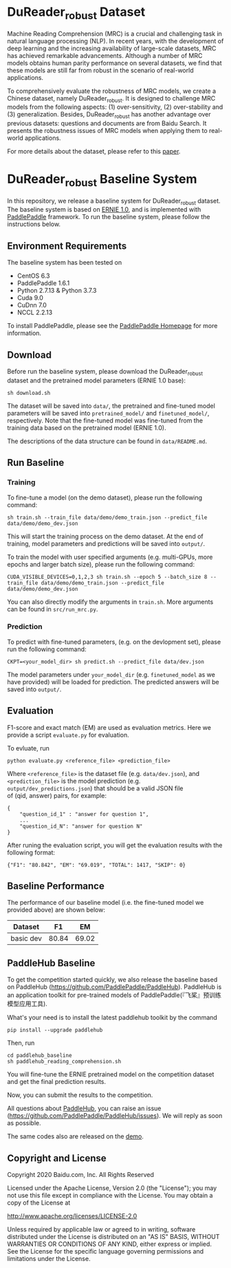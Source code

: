 # DuReader<sub>robust</sub> Dataset
Machine Reading Comprehension (MRC) is a crucial and challenging task in natural language processing (NLP). In recent years, with the development of deep learning and the increasing availability of large-scale datasets, MRC has achieved remarkable advancements. Although a number of MRC models obtains human parity performance on several datasets, we find that these models are still far from robust in the scenario of real-world applications. 

To comprehensively evaluate the robustness of MRC models, we create a Chinese dataset, namely DuReader<sub>robust</sub>. It is designed to challenge MRC models from the following aspects: (1) over-sensitivity, (2) over-stability and (3) generalization. Besides, DuReader<sub>robust</sub> has another advantage over previous datasets: questions and documents are from Baidu Search. It presents the robustness issues of MRC models when applying them to real-world applications.  

For more details about the dataset, please refer to this [paper](#).

# DuReader<sub>robust</sub> Baseline System
In this repository, we release a baseline system for DuReader<sub>robust</sub> dataset. The baseline system is based on [ERNIE 1.0](https://arxiv.org/abs/1904.09223), and is implemented with [PaddlePaddle](https://www.paddlepaddle.org.cn/) framework. To run the baseline system, please follow the instructions below.

## Environment Requirements
The baseline system has been tested on

 - CentOS 6.3
 - PaddlePaddle 1.6.1 
 - Python 2.7.13 & Python 3.7.3
 - Cuda 9.0
 - CuDnn 7.0
 - NCCL 2.2.13
 
To install PaddlePaddle, please see the [PaddlePaddle Homepage](http://paddlepaddle.org/) for more information.


## Download
Before run the baseline system, please download the DuReader<sub>robust</sub> dataset and the pretrained model parameters (ERNIE 1.0 base):

```
sh download.sh
```
The dataset will be saved into `data/`, the pretrained and fine-tuned model parameters will be saved into `pretrained_model/` and `finetuned_model/`, respectively. Note that the fine-tuned model was fine-tuned from the training data based on the pretrained model (ERNIE 1.0). 

The descriptions of the data structure can be found in `data/README.md`. 

## Run Baseline

### Training
To fine-tune a model (on the demo dataset), please run the following command:

```
sh train.sh --train_file data/demo/demo_train.json --predict_file data/demo/demo_dev.json 
```
This will start the training process on the demo dataset. At the end of training, model parameters and predictions will be saved into `output/`. 

To train the model with user specified arguments (e.g. multi-GPUs, more epochs and larger batch size), please run the following command:

```
CUDA_VISIBLE_DEVICES=0,1,2,3 sh train.sh --epoch 5 --batch_size 8 --train_file data/demo/demo_train.json --predict_file data/demo/demo_dev.json 
```
You can also directly modify the arguments in `train.sh`. More arguments can be found in `src/run_mrc.py`.

### Prediction
To predict with fine-tuned parameters, (e.g. on the devlopment set), please run the following command:

```
CKPT=<your_model_dir> sh predict.sh --predict_file data/dev.json
```
The model parameters under `your_model_dir` (e.g. `finetuned_model` as we have provided) will be loaded for prediction. The predicted answers will be saved into `output/`.

## Evaluation
F1-score and exact match (EM) are used as evaluation metrics. Here we provide a script `evaluate.py` for evaluation.

To evluate, run

```
python evaluate.py <reference_file> <prediction_file>
```
Where `<reference_file>` is the dataset file (e.g. `data/dev.json`), and `<prediction_file>` is the model prediction (e.g. `output/dev_predictions.json`) that should be a valid JSON file of (qid, answer) pairs, for example:

```
{
    "question_id_1" : "answer for question 1",
    ...
    "question_id_N": "answer for question N"
}
```

After runing the evaluation script, you will get the evaluation results with the following format:

```
{"F1": "80.842", "EM": "69.019", "TOTAL": 1417, "SKIP": 0}
```

## Baseline Performance
The performance of our baseline model (i.e. the fine-tuned model we provided above) are shown below:

| Dataset | F1 | EM |
| --- | --- | --- |
| basic dev | 80.84 | 69.02 |


## PaddleHub Baseline

To get the competition started quickly, we also release the baseline based on PaddleHub (https://github.com/PaddlePaddle/PaddleHub). PaddleHub is an application toolkit for pre-trained models of PaddlePaddle(『飞桨』预训练模型应用工具).

What's your need is to install the latest paddlehub toolkit by the command 
```shell
pip install --upgrade paddlehub
```

Then, run 

```shell
cd paddlehub_baseline
sh paddlehub_reading_comprehension.sh
```

You will fine-tune the ERNIE pretrained model on the competition dataset and get the final prediction results.

Now, you can submit the results to the competition.

All questions about [PaddleHub](https://github.com/PaddlePaddle/PaddleHub), 
you can raise an issue (https://github.com/PaddlePaddle/PaddleHub/issues). We will reply as soon as possible.

The same codes also are released on the [demo](https://aistudio.baidu.com/aistudio/projectdetail/434707).

## Copyright and License
Copyright 2020 Baidu.com, Inc. All Rights Reserved

Licensed under the Apache License, Version 2.0 (the "License"); you may not use this file except in compliance with the License. You may obtain a copy of the License at

http://www.apache.org/licenses/LICENSE-2.0

Unless required by applicable law or agreed to in writing, software distributed under the License is distributed on an "AS IS" BASIS, WITHOUT WARRANTIES OR CONDITIONS OF ANY KIND, either express or implied. See the License for the specific language governing permissions and limitations under the License.
